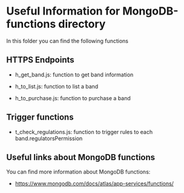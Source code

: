 # Useful Information for MongoDB-functions directory

In this folder you can find the following functions

## HTTPS Endpoints

- h_get_band.js: function to get band information

- h_to_list.js: function to list a band

- h_to_purchase.js: function to purchase a band

## Trigger functions

- t_check_regulations.js: function to trigger rules to each band.regulatorsPermission

## Useful links about MongoDB functions

You can find more information about MongoDB functions:

- https://www.mongodb.com/docs/atlas/app-services/functions/
